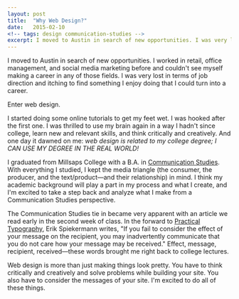 ```yaml
---
layout: post
title:  "Why Web Design?"
date:   2015-02-10
<!-- tags: design communication-studies -->
excerpt: I moved to Austin in search of new opportunities. I was very lost in terms of job direction and itching to find something I enjoy doing that I could turn into a career. 
---
```


I moved to Austin in search of new opportunities. I worked in retail, office management, and social media marketing before and couldn't see myself making a career in any of those fields. I was very lost in terms of job direction and itching to find something I enjoy doing that I could turn into a career.  

Enter web design.  

I started doing some online tutorials to get my feet wet. I was hooked after the first one. I was thrilled to use my brain again in a way I hadn't since college, learn new and relevant skills, and think critically and creatively. And one day it dawned on me: _web design is related to my college degree; I CAN USE MY DEGREE IN THE REAL WORLD!_ 

I graduated from Millsaps College with a B.A. in [Communication Studies](http://www.millsaps.edu/academic_departments/department_of_communications.php). With everything I studied, I kept the media triangle (the consumer, the producer, and the text/product&mdash;and their relationship) in mind. I think my academic background will play a part in my process and what I create, and I'm excited to take a step back and analyze what I make from a Communication Studies perspective.

The Communication Studies tie in became very apparent with an article we read early in the second week of class. In the forward to [Practical Typography](http://practicaltypography.com/foreword.html), Erik Spiek­er­mann writes, "If you fail to consider the effect of your message on the recipient, you may inadvertently communicate that you do not care how your message may be received." Effect, message, recipient, received&mdash;these words brought me right back to college lectures. 

Web design is more than just making things look pretty. You have to think critically and creatively and solve problems while building your site. You also have to consider the messages of your site. I'm excited to do all of these things.
